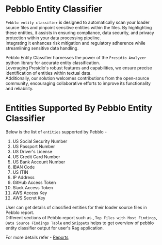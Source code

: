 # Pebblo Entity Classifier

`Pebblo entity classifier` is designed to automatically scan your loader source files and pinpoint sensitive entities within the files. By highlighting these entities, it assists in ensuring compliance, data security, and privacy protection within your data processing pipeline.  
Integrating it enhances risk mitigation and regulatory adherence while streamlining sensitive data handling.

Pebblo Entity Classifier harnesses the power of the `Presidio Analyzer` python library for accurate entity classification.  
Leveraging Presidio's robust features and capabilities, we ensure precise identification of entities within textual data.  
Additionally, our solution welcomes contributions from the open-source community, encouraging collaborative efforts to improve its functionality and reliability.

# Entities Supported By Pebblo Entity Classifier

Below is the list of `entities` supported by Pebblo -

1. US Social Security Number
1. US Passport Number
1. US Driver's License
1. US Credit Card Number
1. US Bank Account Number
1. IBAN Code
1. US ITIN
1. IP Address
1. GitHub Access Token
1. Slack Access Token
1. AWS Access Key
1. AWS Secret Key


User can get details of classified entities for their loader source files in Pebblo report.  
Different sections of Pebblo report such as , `Top Files with Most Findings`, `Data Source Findings Table` and `Snippets` helps to get overview of pebblo entity classifier output for user's Rag application.

For more details refer - [Reports](reports.md)

